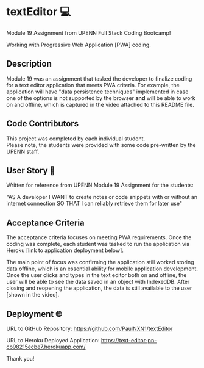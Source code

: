 # textEditor  💻

Module 19 Assignment from UPENN Full Stack Coding Bootcamp!

Working with Progressive Web Application [PWA] coding. 

## Description

Module 19 was an assignment that tasked the developer to finalize coding for a text editor application that meets PWA criteria.  For example, the application will have "data persistence techniques" implemented in case one of the options is not supported by the browser **and** will be able to work on and offline, which is captured in the video attached to this README file.  


## Code Contributors

This project was completed by each individual student.  
Please note, the students were provided with some code pre-written by the UPENN staff.  

## User Story 📘

Written for reference from UPENN Module 19 Assignment for the students:

"AS A developer
I WANT to create notes or code snippets with or without an internet connection
SO THAT I can reliably retrieve them for later use"


## Acceptance Criteria 

The acceptance criteria focuses on meeting PWA requirements.  Once the coding was complete, each student was tasked to run the application via Heroku [link to application deployment below].  

The main point of focus was confirming the application still worked storing data offline, which is an essential ability for mobile application development.  Once the user clicks and types in the text editor both on and offline, the user will be able to see the data saved in an object with IndexedDB.  After closing and reopening the application, the data is still available to the user [shown in the video].  

## Deployment  🌐

URL to GitHub Repository:    https://github.com/PaulNXN1/textEditor

URL to Heroku Deployed Application:  https://text-editor-pn-cb98215ecbe7.herokuapp.com/

Thank you!




